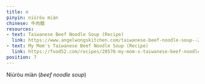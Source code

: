 ```yaml
---
title: n
pinyin: niúròu miàn
chinese: 牛肉麵
resources: 
- text: Taiwanese Beef Noodle Soup (Recipe)
  link: https://www.angelwongskitchen.com/taiwanese-beef-noodle-soup--292753290540629-niuacuterograveu-miagraven.html
- text: My Mom's Taiwanese Beef Noodle Soup (Recipe)
  link: https://food52.com/recipes/20576-my-mom-s-taiwanese-beef-noodle-soup
position: 7
---
```


Niúròu miàn (*beef noodle soup*)